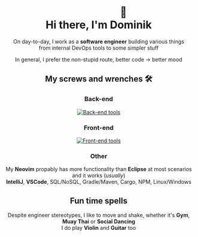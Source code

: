 <div id="header" align="center">
  <h1>&nbsp;&nbsp;&nbsp;&nbsp;&nbsp;&nbsp;&nbsp;&nbsp;&nbsp;&nbsp;&nbsp;&nbsp;&nbsp;&nbsp;&nbsp;&nbsp;&nbsp;&nbsp;&nbsp;&nbsp;🎩</br>
   Hi there, I'm Dominik </h1>

  On day-to-day, I work as a **software engineer** building various things  
  from internal DevOps tools to some simpler stuff  

  In general, I prefer the non-stupid route, better code -> better mood
  
  ## My screws and wrenches 🛠  
  ### Back-end
  [![Back-end tools](https://skillicons.dev/icons?i=java,kotlin,go,rust)](https://skillicons.dev)  
  ### Front-end
  [![Front-end tools](https://skillicons.dev/icons?i=vue,angular,js,typescript,html,css)](https://skillicons.dev)

  ### Other 
  My **Neovim** propably has more functionality than **Eclipse** at most scenarios and it works (*usually*)  
  **IntelliJ**, **VSCode**, SQL/NoSQL, Gradle/Maven, Cargo, NPM, Linux/Windows

  ## Fun time spells

  Despite engineer stereotypes, I like to move and shake, whether it's **Gym**, **Muay Thai** or **Social Dancing**  
  I do play **Violin** and **Guitar** too
  
</div>

<!-- 

[![Top Langs](https://github-readme-stats.vercel.app/api/top-langs/?username=wezik&langs_count=8&layout=compact&hide=Batchfile&theme=tokyonight)](https://github.com/anuraghazra/github-readme-stats)

[![Top langs](https://github-readme-stats.vercel.app/api/top-langs/?username=wezik&layout=compact&theme=vision-friendly-dark)](https://github-readme-stats.vercel.app/api/top-langs/?username=wezik&theme=vision-friendly-dark)

[![Readme Card](https://github-readme-stats.vercel.app/api/pin/?username=wezik&repo=nvim-config&theme=tokyonight)](https://github.com/anuraghazra/github-readme-stats)

[Codewars profile](https://www.codewars.com/users/wezik)

-->

